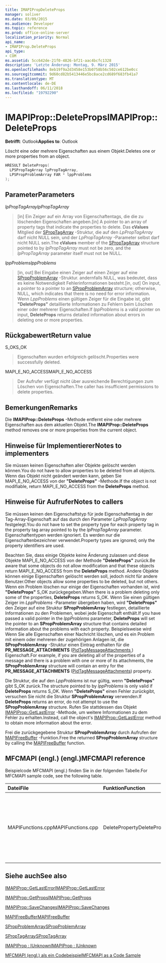 ```yaml
---
title: IMAPIPropDeleteProps
manager: soliver
ms.date: 03/09/2015
ms.audience: Developer
ms.topic: reference
ms.prod: office-online-server
localization_priority: Normal
api_name:
- IMAPIProp.DeleteProps
api_type:
- COM
ms.assetid: 5cc642de-21f0-4826-bf21-aac4bcfc1328
description: 'Letzte Änderung: Montag, 9. März 2015'
ms.openlocfilehash: 8eb19f9a2d3458e153b0758b56c502ce612be0cc
ms.sourcegitcommit: 9d60cd82b5413446e5bc8ace2cd689f683fb41a7
ms.translationtype: MT
ms.contentlocale: de-DE
ms.lasthandoff: 06/11/2018
ms.locfileid: "19792290"
---
```

# <a name="imapipropdeleteprops"></a><span data-ttu-id="c0f63-103">IMAPIProp::DeleteProps</span><span class="sxs-lookup"><span data-stu-id="c0f63-103">IMAPIProp::DeleteProps</span></span>

  
  
<span data-ttu-id="c0f63-104">**Betrifft**: Outlook</span><span class="sxs-lookup"><span data-stu-id="c0f63-104">**Applies to**: Outlook</span></span> 
  
<span data-ttu-id="c0f63-105">Löscht eine oder mehrere Eigenschaften aus einem Objekt.</span><span class="sxs-lookup"><span data-stu-id="c0f63-105">Deletes one or more properties from an object.</span></span> 
  
```cpp
HRESULT DeleteProps(
  LPSPropTagArray lpPropTagArray,
  LPSPropProblemArray FAR * lppProblems
);
```

## <a name="parameters"></a><span data-ttu-id="c0f63-106">Parameter</span><span class="sxs-lookup"><span data-stu-id="c0f63-106">Parameters</span></span>

 <span data-ttu-id="c0f63-107">_lpPropTagArray_</span><span class="sxs-lookup"><span data-stu-id="c0f63-107">_lpPropTagArray_</span></span>
  
> <span data-ttu-id="c0f63-108">[in] Ein Zeiger auf ein Array von Eigenschaftentags, die die zu löschenden Eigenschaften angeben.</span><span class="sxs-lookup"><span data-stu-id="c0f63-108">[in] A pointer to an array of property tags that indicate the properties to delete.</span></span> <span data-ttu-id="c0f63-109">Das **cValues** Mitglied der [SPropTagArray](sproptagarray.md) -Struktur, die auf den _LpPropTagArray_ darf nicht NULL sein, und der _LpPropTagArray_ -Parameter selbst darf nicht NULL sein.</span><span class="sxs-lookup"><span data-stu-id="c0f63-109">The **cValues** member of the [SPropTagArray](sproptagarray.md) structure pointed to by  _lpPropTagArray_ must not be zero, and the  _lpPropTagArray_ parameter itself must not be NULL.</span></span> 
    
 <span data-ttu-id="c0f63-110">_lppProblems_</span><span class="sxs-lookup"><span data-stu-id="c0f63-110">_lppProblems_</span></span>
  
> <span data-ttu-id="c0f63-111">[in, out] Bei Eingabe einen Zeiger auf einen Zeiger auf eine [SPropProblemArray](spropproblemarray.md) -Struktur. andernfalls NULL, was bedeutet, dass es keine Notwendigkeit Fehlerinformationen besteht.</span><span class="sxs-lookup"><span data-stu-id="c0f63-111">[in, out] On input, a pointer to a pointer to an [SPropProblemArray](spropproblemarray.md) structure; otherwise, NULL, which indicates that there is no need for error information.</span></span> <span data-ttu-id="c0f63-112">Wenn _LppProblems_ einen gültigen Zeiger für die Eingabe ist, gibt **"DeleteProps"** detaillierte Informationen zu Fehlern beim Löschen einer oder mehrerer Eigenschaften.</span><span class="sxs-lookup"><span data-stu-id="c0f63-112">If  _lppProblems_ is a valid pointer on input, **DeleteProps** returns detailed information about errors in deleting one or more properties.</span></span> 
    
## <a name="return-value"></a><span data-ttu-id="c0f63-113">Rückgabewert</span><span class="sxs-lookup"><span data-stu-id="c0f63-113">Return value</span></span>

<span data-ttu-id="c0f63-114">S_OK</span><span class="sxs-lookup"><span data-stu-id="c0f63-114">S_OK</span></span> 
  
> <span data-ttu-id="c0f63-115">Eigenschaften wurden erfolgreich gelöscht.</span><span class="sxs-lookup"><span data-stu-id="c0f63-115">Properties were successfully deleted.</span></span>
    
<span data-ttu-id="c0f63-116">MAPI_E_NO_ACCESS</span><span class="sxs-lookup"><span data-stu-id="c0f63-116">MAPI_E_NO_ACCESS</span></span> 
  
> <span data-ttu-id="c0f63-117">Der Aufrufer verfügt nicht über ausreichende Berechtigungen zum Löschen von Eigenschaften.</span><span class="sxs-lookup"><span data-stu-id="c0f63-117">The caller has insufficient permissions to delete properties.</span></span>
    
## <a name="remarks"></a><span data-ttu-id="c0f63-118">Bemerkungen</span><span class="sxs-lookup"><span data-stu-id="c0f63-118">Remarks</span></span>

<span data-ttu-id="c0f63-119">Die **IMAPIProp::DeleteProps** -Methode entfernt eine oder mehrere Eigenschaften aus dem aktuellen Objekt.</span><span class="sxs-lookup"><span data-stu-id="c0f63-119">The **IMAPIProp::DeleteProps** method removes one or more properties from the current object.</span></span> 
  
## <a name="notes-to-implementers"></a><span data-ttu-id="c0f63-120">Hinweise für Implementierer</span><span class="sxs-lookup"><span data-stu-id="c0f63-120">Notes to implementers</span></span>

<span data-ttu-id="c0f63-121">Sie müssen keinen Eigenschaften aller Objekte gelöscht werden können.</span><span class="sxs-lookup"><span data-stu-id="c0f63-121">You do not have to allow properties to be deleted from all objects.</span></span> <span data-ttu-id="c0f63-122">Wenn das Objekt nicht geändert werden kann, geben Sie MAPI_E_NO_ACCESS von der **"DeleteProps"** -Methode.</span><span class="sxs-lookup"><span data-stu-id="c0f63-122">If the object is not modifiable, return MAPI_E_NO_ACCESS from the **DeleteProps** method.</span></span> 
  
## <a name="notes-to-callers"></a><span data-ttu-id="c0f63-123">Hinweise für Aufrufer</span><span class="sxs-lookup"><span data-stu-id="c0f63-123">Notes to callers</span></span>

<span data-ttu-id="c0f63-124">Sie müssen keinen den Eigenschaftstyp für jede Eigenschaftentag in der Tag-Array-Eigenschaft auf das durch den Parameter _LpPropTagArray_ festgelegt.</span><span class="sxs-lookup"><span data-stu-id="c0f63-124">You do not have to set the property type for each property tag in the property tag array pointed to by the  _lpPropTagArray_ parameter.</span></span> <span data-ttu-id="c0f63-125">Eigenschaftentypen werden ignoriert. Es werden nur die Eigenschaftenbezeichner verwendet.</span><span class="sxs-lookup"><span data-stu-id="c0f63-125">Property types are ignored; only the property identifiers are used.</span></span> 
  
<span data-ttu-id="c0f63-126">Beachten Sie, dass einige Objekte keine Änderung zulassen und diese Objekte MAPI_E_NO_ACCESS von der Methode **"DeleteProps"** zurück.</span><span class="sxs-lookup"><span data-stu-id="c0f63-126">Be aware that some objects do not allow modification and that these objects return MAPI_E_NO_ACCESS from the **DeleteProps** method.</span></span> <span data-ttu-id="c0f63-127">Andere Objekte können einige Eigenschaften gelöscht werden soll, jedoch nicht für andere Benutzer.</span><span class="sxs-lookup"><span data-stu-id="c0f63-127">Other objects allow some properties to be deleted, but not others.</span></span> <span data-ttu-id="c0f63-128">Wenn ein Problem löschen nur einige der Eigenschaften vorhanden ist, wird **"DeleteProps"** S_OK zurückgegeben.</span><span class="sxs-lookup"><span data-stu-id="c0f63-128">When there is a problem deleting only some of the properties, **DeleteProps** returns S_OK.</span></span> <span data-ttu-id="c0f63-129">Wenn Sie einen gültigen Zeiger im _LppProblems_ -Parameter übergeben haben, wird **"DeleteProps"** den Zeiger auf eine Struktur **SPropProblemArray** festlegen, detaillierte Informationen zu den Problemen, wobei jede Eigenschaft enthält.</span><span class="sxs-lookup"><span data-stu-id="c0f63-129">If you have passed a valid pointer in the  _lppProblems_ parameter, **DeleteProps** will set the pointer to an **SPropProblemArray** structure that contains detailed information about the problems with each property.</span></span> <span data-ttu-id="c0f63-130">Beispielsweise wird Wenn Sie alle Eigenschaften einer Nachricht löschen, und es ein Problem mit einem oder mehreren der zugehörigen Anlagen ist, die **SPropProblemArray** -Struktur einen Eintrag enthalten für die **PR_MESSAGE_ATTACHMENTS** ([PidTagMessageAttachments ](pidtagmessageattachments-canonical-property.md)) Eigenschaft.</span><span class="sxs-lookup"><span data-stu-id="c0f63-130">For example, if you are deleting all of the properties of a message and there is a problem with one or more of its attachments, the **SPropProblemArray** structure will contain an entry for the **PR_MESSAGE_ATTACHMENTS** ([PidTagMessageAttachments](pidtagmessageattachments-canonical-property.md)) property.</span></span> 
  
<span data-ttu-id="c0f63-131">Die Struktur, die auf den _LppProblems_ ist nur gültig, wenn **"DeleteProps"** gibt S_OK zurück.</span><span class="sxs-lookup"><span data-stu-id="c0f63-131">The structure pointed to by  _lppProblems_ is only valid if **DeleteProps** returns S_OK.</span></span> <span data-ttu-id="c0f63-132">Wenn **"DeleteProps"** einen Fehler zurückgibt, versuchen Sie nicht die Struktur **SPropProblemArray** verwenden.</span><span class="sxs-lookup"><span data-stu-id="c0f63-132">If **DeleteProps** returns an error, do not attempt to use the **SPropProblemArray** structure.</span></span> <span data-ttu-id="c0f63-133">Rufen Sie stattdessen das Objekt [IMAPIProp::GetLastError](imapiprop-getlasterror.md) -Methode, um weitere Informationen zu dem Fehler zu erhalten.</span><span class="sxs-lookup"><span data-stu-id="c0f63-133">Instead, call the object's [IMAPIProp::GetLastError](imapiprop-getlasterror.md) method to obtain more information about the error.</span></span> 
  
<span data-ttu-id="c0f63-134">Frei die zurückgegebene Struktur **SPropProblemArray** durch Aufrufen der [MAPIFreeBuffer](mapifreebuffer.md) -Funktion.</span><span class="sxs-lookup"><span data-stu-id="c0f63-134">Free the returned **SPropProblemArray** structure by calling the [MAPIFreeBuffer](mapifreebuffer.md) function.</span></span> 
  
## <a name="mfcmapi-reference"></a><span data-ttu-id="c0f63-135">MFCMAPI (engl.) (engl.)</span><span class="sxs-lookup"><span data-stu-id="c0f63-135">MFCMAPI reference</span></span>

<span data-ttu-id="c0f63-136">Beispielcode MFCMAPI (engl.) finden Sie in der folgenden Tabelle.</span><span class="sxs-lookup"><span data-stu-id="c0f63-136">For MFCMAPI sample code, see the following table.</span></span>
  
|<span data-ttu-id="c0f63-137">**Datei**</span><span class="sxs-lookup"><span data-stu-id="c0f63-137">**File**</span></span>|<span data-ttu-id="c0f63-138">**Funktion**</span><span class="sxs-lookup"><span data-stu-id="c0f63-138">**Function**</span></span>|<span data-ttu-id="c0f63-139">**Comment**</span><span class="sxs-lookup"><span data-stu-id="c0f63-139">**Comment**</span></span>|
|:-----|:-----|:-----|
|<span data-ttu-id="c0f63-140">MAPIFunctions.cpp</span><span class="sxs-lookup"><span data-stu-id="c0f63-140">MAPIFunctions.cpp</span></span>  <br/> |<span data-ttu-id="c0f63-141">DeleteProperty</span><span class="sxs-lookup"><span data-stu-id="c0f63-141">DeleteProperty</span></span>  <br/> |<span data-ttu-id="c0f63-142">MFCMAPI (engl.) verwendet die **IMAPIProp::DeleteProps** -Methode, um eine Eigenschaft aus einem Objekt zu löschen.</span><span class="sxs-lookup"><span data-stu-id="c0f63-142">MFCMAPI uses the **IMAPIProp::DeleteProps** method to delete a property from an object.</span></span>  <br/> |
   
## <a name="see-also"></a><span data-ttu-id="c0f63-143">Siehe auch</span><span class="sxs-lookup"><span data-stu-id="c0f63-143">See also</span></span>



[<span data-ttu-id="c0f63-144">IMAPIProp::GetLastError</span><span class="sxs-lookup"><span data-stu-id="c0f63-144">IMAPIProp::GetLastError</span></span>](imapiprop-getlasterror.md)
  
[<span data-ttu-id="c0f63-145">IMAPIProp::GetProps</span><span class="sxs-lookup"><span data-stu-id="c0f63-145">IMAPIProp::GetProps</span></span>](imapiprop-getprops.md)
  
[<span data-ttu-id="c0f63-146">IMAPIProp::SaveChanges</span><span class="sxs-lookup"><span data-stu-id="c0f63-146">IMAPIProp::SaveChanges</span></span>](imapiprop-savechanges.md)
  
[<span data-ttu-id="c0f63-147">MAPIFreeBuffer</span><span class="sxs-lookup"><span data-stu-id="c0f63-147">MAPIFreeBuffer</span></span>](mapifreebuffer.md)
  
[<span data-ttu-id="c0f63-148">SPropProblemArray</span><span class="sxs-lookup"><span data-stu-id="c0f63-148">SPropProblemArray</span></span>](spropproblemarray.md)
  
[<span data-ttu-id="c0f63-149">SPropTagArray</span><span class="sxs-lookup"><span data-stu-id="c0f63-149">SPropTagArray</span></span>](sproptagarray.md)
  
[<span data-ttu-id="c0f63-150">IMAPIProp : IUnknown</span><span class="sxs-lookup"><span data-stu-id="c0f63-150">IMAPIProp : IUnknown</span></span>](imapipropiunknown.md)


[<span data-ttu-id="c0f63-151">MFCMAPI (engl.) als ein Codebeispiel</span><span class="sxs-lookup"><span data-stu-id="c0f63-151">MFCMAPI as a Code Sample</span></span>](mfcmapi-as-a-code-sample.md)

